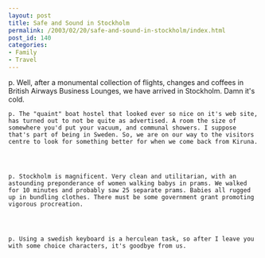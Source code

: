 ```yaml
---
layout: post
title: Safe and Sound in Stockholm
permalink: /2003/02/20/safe-and-sound-in-stockholm/index.html
post_id: 140
categories: 
- Family
- Travel
---
```


p. Well, after a monumental collection of flights, changes and coffees in British Airways Business Lounges, we have arrived in Stockholm. Damn it's cold.




	p. The "quaint" boat hostel that looked ever so nice on it's web site, has turned out to not be quite as advertised. A room the size of somewhere you'd put your vacuum, and communal showers. I suppose that's part of being in Sweden. So, we are on our way to the visitors centre to look for something better for when we come back from Kiruna.




	p. Stockholm is magnificent. Very clean and utilitarian, with an astounding preponderance of women walking babys in prams. We walked for 10 minutes and probably saw 25 separate prams. Babies all rugged up in bundling clothes. There must be some government grant promoting vigorous procreation.




	p. Using a swedish keyboard is a herculean task, so after I leave you with some choice characters, it's goodbye from us.

